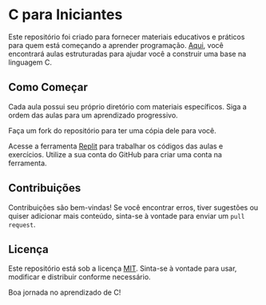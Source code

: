 # C para Iniciantes

Este repositório foi criado para fornecer materiais educativos e práticos para quem está começando a aprender programação. [Aqui](aulas), você encontrará aulas estruturadas para ajudar você a construir uma base na linguagem C.

## Como Começar

Cada aula possui seu próprio diretório com materiais específicos. Siga a ordem das aulas para um aprendizado progressivo.

Faça um fork do repositório para ter uma cópia dele para você.

Acesse a ferramenta [Replit](https://replit.com) para trabalhar os códigos das aulas e exercícios. Utilize a sua conta do GitHub para criar uma conta na ferramenta.

## Contribuições

Contribuições são bem-vindas! Se você encontrar erros, tiver sugestões ou quiser adicionar mais conteúdo, sinta-se à vontade para enviar um `pull request`.

## Licença

Este repositório está sob a licença [MIT](LICENSE). Sinta-se à vontade para usar, modificar e distribuir conforme necessário.

Boa jornada no aprendizado de C! 
